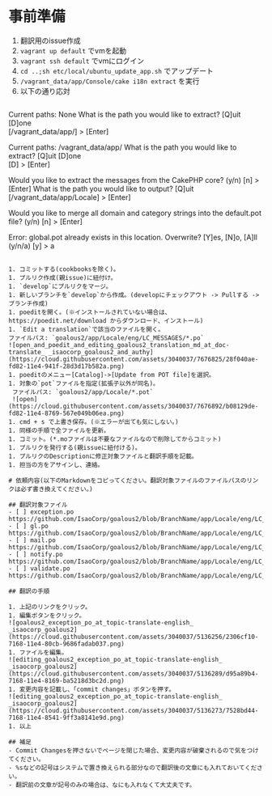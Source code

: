 # 事前準備

1. 翻訳用のissue作成
1. `vagrant up default` でvmを起動
1. `vagrant ssh default` でvmにログイン
1. `cd ..;sh etc/local/ubuntu_update_app.sh` でアップデート
1. `/vagrant_data/app/Console/cake i18n extract` を実行
1. 以下の通り応対
   ```
  Current paths: None
  What is the path you would like to extract?
  [Q]uit [D]one  
  [/vagrant_data/app/] > [Enter]

  Current paths: /vagrant_data/app/
  What is the path you would like to extract?
  [Q]uit [D]one  
  [D] > [Enter]

  Would you like to extract the messages from the CakePHP core? (y/n)
  [n] > [Enter]
  What is the path you would like to output?
  [Q]uit  
  [/vagrant_data/app/Locale] > [Enter]

  Would you like to merge all domain and category strings into the default.pot file? (y/n)
  [n] > [Enter]

  Error: global.pot already exists in this location. Overwrite? [Y]es, [N]o, [A]ll (y/n/a)
  [y] > a

  ```

1. コミットする(cookbooksを除く)。
1. プルリク作成(親issue)に紐付け。
1. `develop`にプルリクをマージ。
1. 新しいブランチを`develop`から作成。(developにチェックアウト -> Pullする -> ブランチ作成)
1. poeditを開く。(※インストールされていない場合は、https://poedit.net/download からダウンロード、インストール)
1. `Edit a translation`で該当のファイルを開く。  
  ファイルパス: `goalous2/app/Locale/eng/LC_MESSAGES/*.po`
  ![open_and_poedit_and_editing_goalous2_translation_md_at_doc-translate_ _isaocorp_goalous2_and_authy](https://cloud.githubusercontent.com/assets/3040037/7676825/28f040ae-fd82-11e4-941f-28d3d17b582a.png)
1. poeditのメニュー[Catalog]->[Update from POT file]を選択。
1. 対象の`pot`ファイルを指定(拡張子以外が同名)。
   ファイルパス: `goalous2/app/Locale/*.pot`
   ![open](https://cloud.githubusercontent.com/assets/3040037/7676892/b08129de-fd82-11e4-8769-567e049b06ea.png)
1. cmd + s で上書き保存。(※エラーが出ても気にしない。)
1. 同様の手順で全ファイルを更新。
1. コミット。(*.moファイルは不要なファイルなので削除してからコミット)
1. プルリクを発行する(親issueに紐付ける)。
1. プルリクのDescriptionに修正対象ファイルと翻訳手順を記載。
1. 担当の方をアサインし、連絡。

# 依頼内容(以下のMarkdownをコピってください。翻訳対象ファイルのファイルパスのリンクは必ず書き換えてください。)

## 翻訳対象ファイル
- [ ] exception.po  
https://github.com/IsaoCorp/goalous2/blob/BranchName/app/Locale/eng/LC_MESSAGES/exception.po
- [ ] gl.po  
https://github.com/IsaoCorp/goalous2/blob/BranchName/app/Locale/eng/LC_MESSAGES/gl.po
- [ ] mail.po  
https://github.com/IsaoCorp/goalous2/blob/BranchName/app/Locale/eng/LC_MESSAGES/mail.po
- [ ] notify.po  
https://github.com/IsaoCorp/goalous2/blob/BranchName/app/Locale/eng/LC_MESSAGES/notify.po
- [ ] validate.po  
https://github.com/IsaoCorp/goalous2/blob/BranchName/app/Locale/eng/LC_MESSAGES/validate.po

## 翻訳の手順

1. 上記のリンクをクリック。
1. 編集ボタンをクリック。  
![goalous2_exception_po_at_topic-translate-english_ _isaocorp_goalous2](https://cloud.githubusercontent.com/assets/3040037/5136256/2306cf10-7168-11e4-80cb-9686fadab037.png)
1. ファイルを編集。  
![editing_goalous2_exception_po_at_topic-translate-english_ _isaocorp_goalous2](https://cloud.githubusercontent.com/assets/3040037/5136289/d95a89b4-7168-11e4-8169-ba5218d3bc2d.png)
1. 変更内容を記載し、「commit changes」ボタンを押す。  
![editing_goalous2_exception_po_at_topic-translate-english_ _isaocorp_goalous2](https://cloud.githubusercontent.com/assets/3040037/5136273/7528bd44-7168-11e4-8541-9ff3a8141e9d.png)
1. 以上

## 補足
- Commit Changesを押さないでページを閉じた場合、変更内容が破棄されるので気をつけてください。
- %sなどの記号はシステムで置き換えられる部分なので翻訳後の文章にも入れておいてください。
- 翻訳前の文章が記号のみの場合は、なにも入れなくて大丈夫です。
